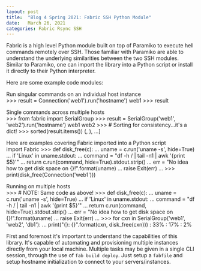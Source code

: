 ```yaml
---
layout: post
title:  "Blog 4 Spring 2021: Fabric SSH Python Module"
date:   March 26, 2021
categories: Fabric Rsync SSH
---
```


Fabric is a high level Python module built on top of Paramiko to execute hell commands remotely over SSH. Those familiar with Paramiko are able to understand the underlying similarities between the two SSH modules. Similar to Paramiko, one can import the library into a Python script or install it directly to their Python interpreter. 

Here are some example code modules:

Run singular commands on an individual host instance <br>
    >>> result = Connection('web1').run('hostname')
        web1
        >>> result
        <Result cmd='hostname' exited=0>

Single commands across multiple hosts <br>
    >>> from fabric import SerialGroup
        >>> result = SerialGroup('web1', 'web2').run('hostname')
        web1
        web2
        >>> # Sorting for consistency...it's a dict!
        >>> sorted(result.items())
    (<Connection host=web1>, <Result cmd='hostname' exited=0>), ...]   

Here are examples covering Fabric imported into a Python script <br>
    import Fabric
    >>> def disk_free(c):
    ...     uname = c.run('uname -s', hide=True)
    ...     if 'Linux' in uname.stdout:
    ...         command = "df -h / | tail -n1 | awk '{print $5}'"
    ...         return c.run(command, hide=True).stdout.strip()
    ...     err = "No idea how to get disk space on {}!".format(uname)
    ...     raise Exit(err)
    ...
    >>> print(disk_free(Connection('web1')))

Running on multiple hosts <br>
    >>> # NOTE: Same code as above!
    >>> def disk_free(c):
    ...     uname = c.run('uname -s', hide=True)
    ...     if 'Linux' in uname.stdout:
    ...         command = "df -h / | tail -n1 | awk '{print $5}'"
    ...         return c.run(command, hide=True).stdout.strip()
    ...     err = "No idea how to get disk space on {}!".format(uname)
    ...     raise Exit(err)
    ...
    >>> for cxn in SerialGroup('web1', 'web2', 'db1'):
    ...    print("{}: {}".format(cxn, disk_free(cxn)))
    <Connection host=web1>: 33%
    <Connection host=web2>: 17%
    <Connection host=db1>: 2%

First and foremost it's important to understand the capabilities of this library. It's capable of automating and provisioning multiple instances directly from your local machine. Multiple tasks may be given in a single CLI session, through the use of `fab build deploy`. Just setup a `fabfile` and setup hostname initialization to connect to your servers/instances. 